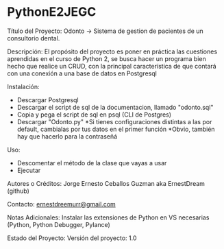 # PythonE2JEGC

Título del Proyecto: Odonto -> Sistema de gestion de pacientes de un consultorio dental.

Descripción: El propósito del proyecto es poner en práctica las cuestiones aprendidas en el curso de Python 2, se busca hacer un programa bien hecho que realice un CRUD, con la principal característica de que contará con una conexión a una base de datos en Postgresql

Instalación:
* Descargar Postgresql
* Descargar el script de sql de la documentacion, llamado "odonto.sql"
* Copia y pega el script de sql en psql (CLI de Postgres)
* Descargar "Odonto.py"
    *Si tienes configuraciones distintas a las por default, cambialas por tus datos en el primer función
    *Obvio, también hay que hacerlo para la contraseñá


Uso:
* Descomentar el método de la clase que vayas a usar
* Ejecutar

Autores o Créditos: Jorge Ernesto Ceballos Guzman aka ErnestDream (github)

Contacto: ernestdreemurr@gmail.com

Notas Adicionales: Instalar las extensiones de Python en VS necesarias (Python, Python Debugger, Pylance)

Estado del Proyecto: Versión del proyecto: 1.0
